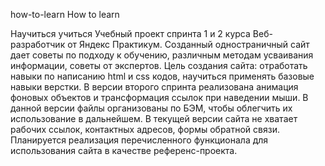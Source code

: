 how-to-learn
How to learn

Научиться учиться
Учебный проект спринта 1 и 2 курса Веб-разработчик от Яндекс Практикум.
Созданный одностраничный сайт дает советы по подходу к обучению, различным методам усваивания информации, советы от экспертов.
Цель создания сайта: отработать навыки по написанию html и css кодов, научиться применять базовые навыки верстки.
В версии второго спринта реализована анимация фоновых объектов и трансформация ссылок при наведении мыши.
В данной версии файлы организованы по БЭМ, чтобы облегчить их использование в дальнейшем.
В текущей версии сайта не хватает рабочих ссылок, контактных адресов, формы обратной связи. Планируется реализация перечисленного функционала для использования сайта в качестве референс-проекта.